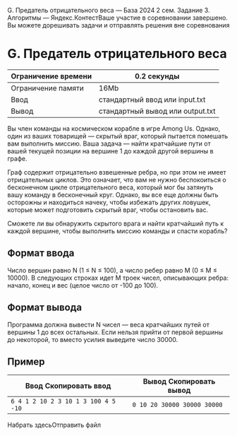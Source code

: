  G. Предатель отрицательного веса — База 2024 2 сем. Задание 3\. Алгоритмы — Яндекс.КонтестВаше участие в соревновании завершено. Вы можете дорешивать задачи и отправлять решения вне соревнования



G. Предатель отрицательного веса
================================




| Ограничение времени | 0\.2 секунды |
| --- | --- |
| Ограничение памяти | 16Mb |
| Ввод | стандартный ввод или input.txt |
| Вывод | стандартный вывод или output.txt |





Вы член команды на космическом корабле в игре Among Us. Однако, один из ваших товарищей — скрытый враг, который пытается помешать вам выполнить миссию. Ваша задача — найти кратчайшие пути от вашей текущей позиции на вершине 1 до каждой другой вершины в графе.

Граф содержит отрицательно взвешенные ребра, но при этом не имеет отрицательных циклов. Это означает, что вам не нужно беспокоиться
 о бесконечном цикле отрицательного веса, который мог бы затянуть вашу команду в бесконечный круг. Однако, вы все еще должны
 быть осторожны и находиться начеку, чтобы избежать других ловушек, которые может подготовить скрытый враг, чтобы остановить
 вас.
 


Сможете ли вы обнаружить скрытого врага и найти кратчайший путь к каждой вершине, чтобы выполнить миссию команды и спасти
 корабль?
 



Формат ввода
------------



Число вершин равно N (1 ≤ N ≤ 100\), а число ребер равно M (0 ≤ M ≤ 10000\). В следующих строках идет M троек чисел, описывающих ребра: начало, конец и вес (целое число от \-100 до 100).
 


Формат вывода
-------------



Программа должна вывести N чисел — веса кратчайших путей от вершины 1 до всех остальных. Если нельзя прийти от первой вершины до некоторой, то вместо усилия выведите число 30000.
 


Пример
------




| Ввод Скопировать ввод | Вывод Скопировать вывод |
| --- | --- |
| ``` 6 4 1 2 10 2 3 10 1 3 100 4 5 -10  ``` | ``` 0 10 20 30000 30000 30000   ``` |


Набрать здесьОтправить файл